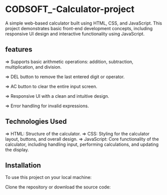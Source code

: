 # CODSOFT_-Calculator-project

A simple web-based calculator built using HTML, CSS, and JavaScript. This project demonstrates basic front-end development concepts, including responsive UI design and interactive functionality using JavaScript.

## features
=> Supports basic arithmetic operations: addition, subtraction, multiplication, and division.

=> DEL button to remove the last entered digit or operator.

=> AC button to clear the entire input screen.

=> Responsive UI with a clean and intuitive design.

=> Error handling for invalid expressions.

## Technologies Used
=> HTML: Structure of the calculator.
=> CSS: Styling for the calculator layout, buttons, and overall design.
=> JavaScript: Core functionality of the calculator, including handling input, performing calculations, and updating the display.

## Installation
To use this project on your local machine:

Clone the repository or download the source code:
 
